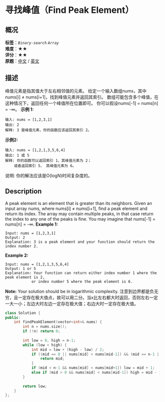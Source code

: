 # 寻找峰值（Find Peak Element）
## 概况
**标签**：*`Binary-search`*  *`Array`*<br>
**难度**：★★<br>
**评分**：★★<br>
**原题**：[中文](https://leetcode-cn.com/problems/find-peak-element) / [英文](https://leetcode.com/problems/find-peak-element)
## 描述
峰值元素是指其值大于左右相邻值的元素。
给定一个输入数组nums，其中 nums[i] &ne; nums[i+1]，找到峰值元素并返回其索引。
数组可能包含多个峰值，在这种情况下，返回任何一个峰值所在位置即可。
你可以假设nums[-1] = nums[n] = -&infin;。
**示例 1:**
```
输入: nums = [1,2,3,1]
输出: 2
解释: 3 是峰值元素，你的函数应该返回其索引 2。
```
**示例2:**
```
输入: nums = [1,2,1,3,5,6,4]
输出: 1 或 5 
解释: 你的函数可以返回索引 1，其峰值元素为 2；
    或者返回索引 5， 其峰值元素为 6。
```
说明:
你的解法应该是O(logN)时间复杂度的。
## Description
A peak element is an element that is greater than its neighbors.
Given an input array nums, where nums[i] &ne; nums[i+1], find a peak element and return its index.
The array may contain multiple peaks, in that case return the index to any one of the peaks is fine.
You may imagine that nums[-1] = nums[n] = -&infin;.
**Example 1:**
```
Input: nums = [1,2,3,1]
Output: 2
Explanation: 3 is a peak element and your function should return the index number 2.
```
**Example 2:**
```
Input: nums = [1,2,1,3,5,6,4]
Output: 1 or 5 
Explanation: Your function can return either index number 1 where the peak element is 2, 
            or index number 5 where the peak element is 6.
```
**Note:**
Your solution should be in logarithmic complexity.
注意到边界都是负无穷，且一定存在极大值点，故可以用二分。当x比左右都大时返回，否则左右一定一大一小；左边大时左边一定存在极大值；右边大时一定存在极大值。
```c++
class Solution {
public:
    int findPeakElement(vector<int>& nums) {
        int n = nums.size();
        if (!n) return 0;
        
        int low = 0, high = n-1;
        while (low < high) {
            int mid = low + (high - low) / 2;
            if ((mid == 0 || nums[mid] > nums[mid-1]) && (mid == n-1 || nums[mid] > nums[mid+1])) {
                return mid;
            }
            if (mid < n-1 && nums[mid] < nums[mid+1]) low = mid + 1;
            else if (mid > 0 && nums[mid] < nums[mid-1]) high = mid - 1;
        }
        
        return low;
    }
};
```
